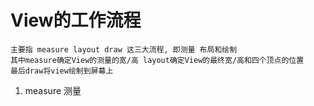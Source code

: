 # View的工作流程
```
主要指 measure layout draw 这三大流程, 即测量 布局和绘制
其中measure确定View的测量的宽/高 layout确定View的最终宽/高和四个顶点的位置
最后draw将view绘制到屏幕上
```

1. measure 测量
```

```
